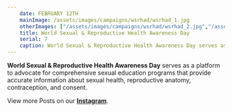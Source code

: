 ```yaml
---
    date: FEBRUARY 12TH
    mainImage: /assets/images/campaigns/wsrhad/wsrhad_1.jpg
    otherImages: ["/assets/images/campaigns/wsrhad/wsrhad_2.jpg","/assets/images/campaigns/wsrhad/wsrhad_3.jpg","/assets/images/campaigns/wsrhad/wsrhad_4.jpg", "/assets/images/campaigns/wsrhad/wsrhad_5.jpg", "/assets/images/campaigns/wsrhad/wsrhad_6.jpg"]
    title: World Sexual & Reproductive Health Awareness Day
    serial: 7
    caption: World Sexual & Reproductive Health Awareness Day serves as a platform to advocate for comprehensive sexual education programs that provide accurate information about sexual health, reproductive anatomy, contraception, and consent.
---
```


**World Sexual & Reproductive Health Awareness Day** serves as a platform to advocate for comprehensive sexual education programs that provide accurate information about sexual health, reproductive anatomy, contraception, and consent.



View more Posts on our [**Instagram**](https://www.instagram.com/nileunimsa).